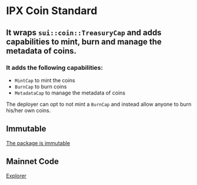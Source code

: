 # IPX Coin Standard

## It wraps `sui::coin::TreasuryCap` and adds capabilities to mint, burn and manage the metadata of coins.

### It adds the following capabilities:

- `MintCap` to mint the coins
- `BurnCap` to burn coins
- `MetadataCap` to manage the metadata of coins

The deployer can opt to not mint a `BurnCap` and instead allow anyone to burn his/her own coins.

## Immutable

[The package is immutable](https://suiscan.xyz/mainnet/tx/Fm6jr9WHmai5UUaaE31FXT5qSkW7af8S4Q4RKFn2gUQN)

## Mainnet Code

[Explorer](https://suiscan.xyz/mainnet/object/0x1cdfdaced57a18094a3ae485f23d01775558dbac977c17337a7ae2ba04d83485/contracts)
